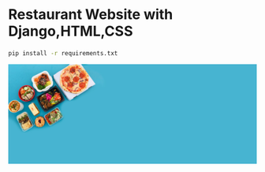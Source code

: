 # Restaurant Website with Django,HTML,CSS

```bash
pip install -r requirements.txt
``` 

![Alt](static/images/bg.jpg)